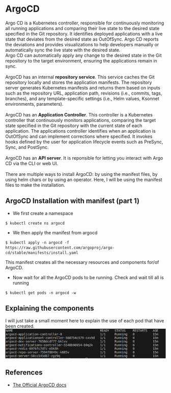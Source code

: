 # ArgoCD

Argo CD is a Kubernetes controller, responsible for continuously monitoring all running applications and comparing their live state to the desired state specified in the Git repository. It identifies deployed applications with a live state that deviates from the desired state as OutOfSync. Argo CD reports the deviations and provides visualizations to help developers manually or automatically sync the live state with the desired state. <br/>
Argo CD can automatically apply any change to the desired state in the Git repository to the target environment, ensuring the applications remain in sync.<br/><br/>
ArgoCD has an internal **repository service**. This service caches the Git repository locally and stores the application manifests. The repository server generates Kubernetes manifests and returns them based on inputs such as the repository URL, application path, revisions (i.e., commits, tags, branches), and any template-specific settings (i.e., Helm values, Ksonnet environments, parameters).<br/><br/>
ArgoCD has an **Application Controller**. This controller is a Kubernetes controller that continuously monitors applications, comparing the target state specified in the Git repository with the current state of each application. The applications controller identifies when an application is OutOfSync and can implement corrections where specified. It invokes hooks defined by the user for application lifecycle events such as PreSync, Sync, and PostSync.<br/><br/>
ArgoCD has an **API server**. It is reponsible for letting you interact with Argo CD via the CLI or web UI.<br/><br/>
There are multiple ways to install ArgoCD: by using the manifest files, by using helm chars or by using an operator. Here, I will be using the manifest files to make the installation. 

## ArgoCD Installation with manifest (part 1)
* We first create a namespace 
```
$ kubectl create ns argocd
```
* We then apply the manifest from argocd
```
$ kubectl apply -n argocd -f https://raw.githubusercontent.com/argoproj/argo-cd/stable/manifests/install.yaml
```
This manifest creates all the necessary resources and components for/of ArgoCD.
* Now wait for all the ArgoCD pods to be running. 
Check and wait till all is running
```
$ kubectl get pods -n argocd -w
```
## Explaining the components
I will just take a small moment here to explain the use of each pod that have been created.
![ArgoCD_Pods](img/argo_components.png)
## References
* [The Official ArgoCD docs](https://argo-cd.readthedocs.io/en/stable/)